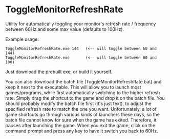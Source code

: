 # ToggleMonitorRefreshRate
Utility for automatically toggling your monitor's refresh rate / frequency between 60Hz and some max value (defaults to 100Hz).

Example usage:

    ToggleMonitorRefreshRate.exe 144   (<-- will toggle between 60 and 144)
    ToggleMonitorRefreshRate.exe       (<-- will toggle between 60 and 100)

Just download the prebuilt exe, or build it yourself.

You can also download the batch file (ToggleMonitorRefreshRate.bat) and keep it next to the executable. This will allow you to launch most games/programs, while first automatically switching to the higher refresh rate. Simply drag the shortcut to the game and drop it on the batch file. You should probably modify the batch file first (it's just text), to adjust the specified refresh rate to match the one you want. Unfortunately, a lot of game shortcuts go through various kinds of launchers these days, so the batch file cannot know for sure when the game has exited. Therefore, it pauses after launching the game. When you exit the game, click on the command prompt and press any key to have it switch you back to 60Hz.
